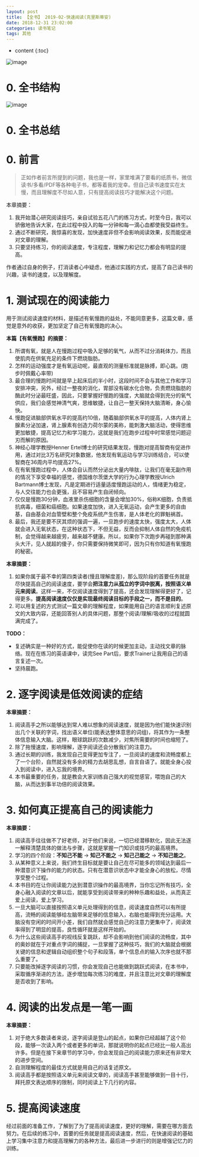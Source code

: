 ```yaml
---
layout: post
title: 【全书】 2019-02-快速阅读(克里斯蒂安)
date: 2018-12-31 23:02:00
categories: 读书笔记
tags: 其他
---
```

* content
{:toc}

![image](https://user-images.githubusercontent.com/18595935/56660911-895daf00-66db-11e9-8ee1-0bfe3dd39483.png)

# 0. 全书结构

![image](https://user-images.githubusercontent.com/18595935/56708690-966cb380-6758-11e9-982c-ab835a4d8eeb.png)


# 0. 全书总结


# 0. 前言

> 正如作者前言所提到的问题，我也是一样，家里堆满了要看的纸质书，微信读书/多看/PDF等各种电子书，都等着我的宠幸。但自己读书速度实在太慢，而且理解度不尽如人意，只有提高阅读技巧才能解决这个问题。
> 
> 

本章摘要：

1. 我开始潜心研究阅读技巧，亲自试验五花八门的练习方式，时至今日，我可以骄傲地告诉大家，在此过程中投入的每一分钟和每一滴心血都使我受益终生。
2. 通过不断研究，我惊喜的发现，加快速度非但不会影响阅读效果，反而能促进对文章的理解。
3. 只要坚持练习，你的阅读速度，专注程度，理解力和记忆力都会有明显的提高。

作者通过自身的例子，打消读者心中疑虑，他通过实践的方式，提高了自己读书的兴趣，读书的速度，以及理解度。

# 1. 测试现在的阅读能力

用于测试阅读速度的材料，是描述有氧慢跑的益处，不能同意更多，这篇文章，感觉是意外的收获，更加坚定了自己有氧慢跑的决心。

**本篇【有氧慢跑】的摘要：**

1. 所谓有氧，就是人在慢跑过程中吸入足够的氧气，从而不过分消耗体力，而且使肌肉在供氧充足的条件下燃烧脂肪。
2. 怎样的运动强度才是有氧运动呢，最直观的测量标准就是脉搏，即心跳。(跑步时佩戴心率带)
3. 最合理的慢跑时间就是早上起床后的半小时，这段时间不会与其他工作和学习安排冲突，另外，经过一整夜的消化，胃部没有碳水化合物，负责燃烧脂肪的酶此时分泌最旺盛，因此，只要掌握好慢跑的强度，大脑就会得到充分的氧气供应，我们会感觉神清气爽，思维敏捷，让自己一整天保持大脑清晰，身心愉快。
4. 慢跑促进脑部供氧水平的提高约10倍，随着脑部供氧水平的提高，人体内肾上腺素分泌加速，肾上腺素有创造力荷尔蒙的美称，能刺激大脑活动，使得思维更加敏捷，提高记忆力和学习能力，这就是我们在跑步过程中时常感觉问题迎刃而解的原因。
5. 神经心理学教授Henner Ertel博士的研究结果发现，慢跑对提高智商有促进作用，通过对比3万名研究对象数据，他发现有氧运动与学习训练结合，可以使智商在36周内平均提高27%。
6. 在有氧慢跑过程中，人体会自认而然分泌出大量内啡肽，让我们在毫无副作用的情况下享受幸福的感觉，德国维尔茨堡大学的行为心理学教授Ulrich Bartmann博士发现，凡是定期进行适量适度慢跑运动的人，情绪更为稳定，与人交往能力也会更强，且不容易产生自闭倾向。
7. 仅仅是慢跑30分钟，血液里杀伤细胞的含量会增加30%，俗称K细胞，负责抵抗病毒，细菌和癌细胞。如果速度加快，进入无氧运动，会产生更多的自由基，自由基会对血管壁和整个免疫系统产生伤害，是人体老化的罪魁祸首。
8. 最后，我还是要不厌其烦的强调一遍，一旦跑步的速度太快，强度太大，人体就会进入无氧状态，在这种状态下，不但无益，反而会抑制人体自然的免疫机制，会觉得越来越疲劳，越来越不健康。所以，如果你下次跑步再碰到那种满头大汗，见人就超的傻子，你只需要保持微笑即可，因为只有你知道有氧慢跑的秘密。

**本章摘要：**

1. 如果你属于最不幸的第四类读者(慢且理解度差)，那么现阶段的首要任务就是尽快提高自己的阅读速度，要学会**把注意力从孤立的字词中脱离，按照语义单元来阅读**。这样一来，不仅阅读速度得到了提高，还会发现理解得更好了，记得更多。**提高阅读速度仅仅是实现最终阅读目标的手段之一，而不是目的**。
2. 可以用复述的方式测试一篇文章的理解程度，如果能用自己的语言顺利复述原文的大致内容，还能回答别人的具体问题，那整个阅读/理解/吸收的过程就圆满完成了。

**TODO：**
- 复述确实是一种好的方式，能促使你在读的时候更加主动，主动找文章的脉络。现在在练习的英语课中，读完See Part后，要求Trainer让我用自己的语言复述一次。
- 坚持晨跑。

# 2. 逐字阅读是低效阅读的症结

**本章摘要：**

1. 阅读高手之所以能够达到常人难以想象的阅读速度，就是因为他们能快速识别出几个关联的字词，找出语义单位(能表达整体意思的词组)，将其作为一条整体信息输入大脑。这样，眼球跳跃的次数减少，对焦所需要的时间也缩短了。
2. 除了拖慢速度，影响理解，逐字阅读还会分散我们的注意力。
3. 通过长期的训练，我发现自己变得更加专注了，一旦阅读的速度和流畅度都上了一个台阶，自然就没有多余的精力去胡思乱想，自言自语了。就能全身心投入到阅读中，进入忘我的境界。
4. 本书最重要的任务，就是教会大家训练自己强大的视觉感官，喂饱自己的大脑，从而达到事半功倍的阅读效果。

# 3. 如何真正提高自己的阅读能力

**本章摘要：**
1. 阅读高手往往做不了好老师，对于他们来说，一切已经潜移默化，因此无法逐一解释清楚具体的做法与步骤，这就是掌握一门知识或技巧的最高境界。
2. 学习的四个阶段：**不知己不能** → **知己不能之** → **知己己能之** → **不知己能之**。
3. 从某种意义上来说，我们终生目标就是要让自己在尽可能多的领域达到最后一种潜意识下操作的能力的状态。只有在潜意识状态中才能全身心的放松，尽情享受整个过程。
4. 本书目的在让你阅读能力达到潜意识操作的最高境界，当你忘记所有技巧，全身心融入阅读的文章以后，就能享受到阅读带来的种种乐趣和益处，从而真正爱上阅读，爱上学习。
5. 一旦大脑可以直接按照语义单元处理得到的信息，阅读速度自然可以有所提高，流畅的阅读能够给左脑带来足够的信息输入，右脑也能得到充分运用。大脑没有空闲的时间开小差，我们自然就会感觉自己的注意力更集中了，阅读效率得到了明显的提高，良性循环就是这样开始的。
6. 为什么这些阅读高手的视线反复跳跃，却不会影响到他们阅读的流畅度，其中的奥妙就在于对重点字词的捕捉，一旦掌握了这种技巧，我们的大脑就会根据关键的信息和逻辑自动组织整个句子和段落，单个信息点的输入次序也就不那么重要了。
7. 只要能改掉逐字阅读的习惯，你会发现自己也能做到跳跃式阅读，在本书中，采取循序渐进的方法，逐步增加每次练习的难度，并且注意比对文章的理解度是否收到了影响。

# 4. 阅读的出发点是一笔一画

**本章摘要：**

1. 对于绝大多数读者来说，逐字阅读是登山的起点，如果你已经超越了这个阶段，能够一次读入两个或者更多的单词，那就说明你的起点已经比一般人高出许多。但是在接下来章节的学习中，你会发现自己的阅读能力原来还有非常大的进步空间。
2. 自测理解程度的最佳方式就是用自己的话复述原文。
3. 阅读高手都是按照语义单元来阅读文章的，阅读高手甚至能够做到一目十行，拜托原文表达顺序的限制，同时阅读上下几行的内容。


# 5. 提高阅读速度

经过前面的准备工作，了解到了为了提高阅读速度，更好的理解，需要在哪方面去努力。在后续的练习中，首要的任务就是提高阅读速度，然后，在快速阅读的基础上学习集中注意力和提高理解力的各种方法，最后进一步进行的则是增强记忆力的训练。